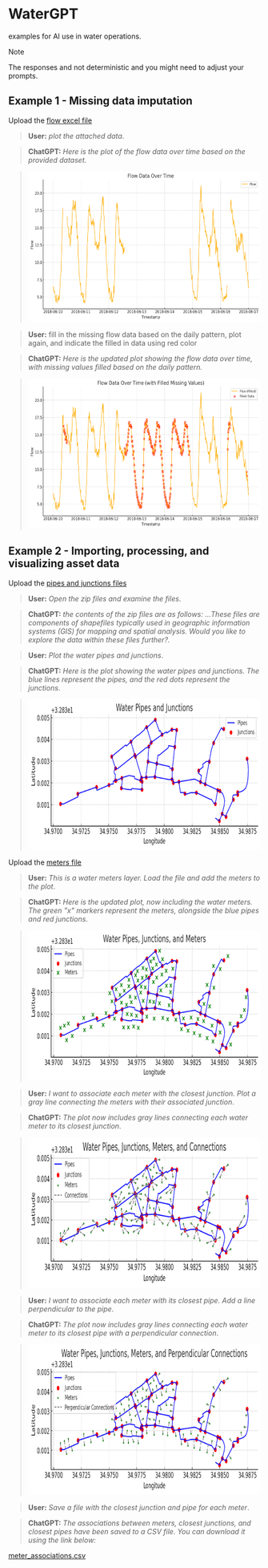 
# WaterGPT
examples for AI use in water operations.
> [!NOTE]
> The responses and not deterministic and you might need to adjust your prompts. 

Example 1 - Missing data imputation
-----------

Upload the [flow excel file](data)

> **User:** *plot the attached data*.

> **ChatGPT:** *Here is the plot of the flow data over time based on the provided dataset.*

> <img src="data/flow_missing_data_output1.png" alt="output1" width="500" height="300">

> **User:** fill in the missing flow data based on the daily pattern, plot again, and indicate the filled in data using red color

> **ChatGPT:** *Here is the updated plot showing the flow data over time, with missing values filled based on the daily pattern.* 

> <img src="data/flow_missing_data_output2.png" alt="output1" width="500" height="300">



Example 2 - Importing, processing, and visualizing asset data
-----------

Upload the [pipes and junctions files](data)

> **User:** *Open the zip files and examine the files*.

> **ChatGPT:** *the contents of the zip files are as follows: ...These files are components of shapefiles typically used in geographic information systems (GIS) for mapping and spatial analysis. Would you like to explore the data within these files further? ​.*

> **User:** *Plot the water pipes and junctions*.

> **ChatGPT:** *Here is the plot showing the water pipes and junctions. The blue lines represent the pipes, and the red dots represent the junctions*.

> <img src="data/GIS_output1.png" alt="output1" width="700" height="300">

Upload the [meters file](data)

> **User:** *This is a water meters layer. Load the file and add the meters to the plot*.

> **ChatGPT:** *Here is the updated plot, now including the water meters. The green "x" markers represent the meters, alongside the blue pipes and red junctions*.

> <img src="data/GIS_output2.png" alt="output2" width="700" height="300">

> **User:** *I want to associate each meter with the closest junction. Plot a gray line connecting the meters with their associated junction*.

> **ChatGPT:** *The plot now includes gray lines connecting each water meter to its closest junction*.

> <img src="data/GIS_output3.png" alt="output3" width="700" height="300">

> **User:** *I want to associate each meter with its closest pipe. Add a line perpendicular to the pipe*.

> **ChatGPT:** *The plot now includes gray lines connecting each water meter to its closest pipe with a perpendicular connection*.

> <img src="data/GIS_output4.png" alt="output4" width="700" height="300">

> **User:** *Save a file with the closest junction and pipe for each meter*.

> **ChatGPT:** *The associations between meters, closest junctions, and closest pipes have been saved to a CSV file. You can download it using the link below:*

[meter_associations.csv](data/meter_associations.csv)

<!-- 

Upload the [flow excel file](data)

> **User:** *plot the attached data*.

> **ChatGPT:** *Here is the plot of the flow data over time based on the provided dataset.*

> <img src="data/flow_missing_data_output1.png" alt="output1" width="500" height="300">

> **User:** fill in the missing flow data based on the daily pattern, plot again, and indicate the filled in data using red color

> <img src="data/flow_missing_data_output2.png" alt="output1" width="500" height="300">

-->














<!-- 
> [!NOTE]
> Useful information that users should know, even when skimming content.

> [!TIP]
> Helpful advice for doing things better or more easily.

> [!IMPORTANT]
> Key information users need to know to achieve their goal.

.. _`MAGNets: Model Reduction and Aggregation of Water Networks`: https://ascelibrary.org/doi/full/10.1061/JWRMD5.WRENG-5486


> fasdf `#RRGGBB`
-->
